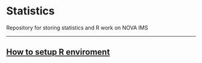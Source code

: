 # Statistics
Repository for storing statistics and R work on NOVA IMS

---
[How to setup R enviroment](https://github.com/SebastiaoJeronimo/How-to-setup-R-in-Rstudio-or-in-VS-code) 
---
